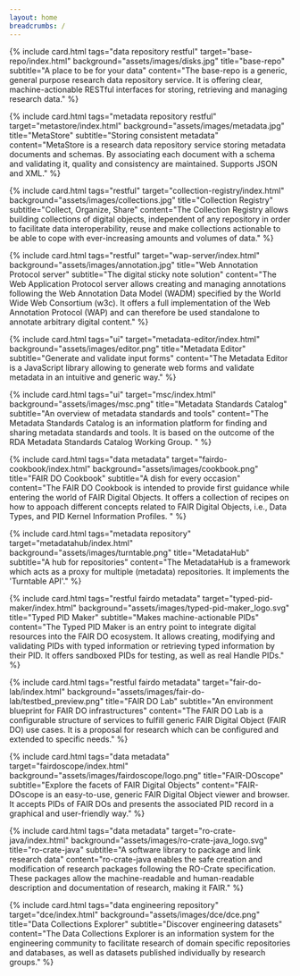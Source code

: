 ```yaml
---
layout: home
breadcrumbs: /
---
```


<div id="filter-ui" class="mb-5">
  <div id="example-select"></div>
</div>

<div class="flex flex-wrap -m-3"> 


{% include card.html tags="data repository restful" 
target="base-repo/index.html" 
background="assets/images/disks.jpg"
title="base-repo"
subtitle="A place to be for your data"
content="The base-repo is a generic, general purpose research data repository service. It is offering clear, machine-actionable RESTful interfaces for storing, retrieving and managing research data."
%}

{% include card.html tags="metadata repository restful"
target="metastore/index.html"
background="assets/images/metadata.jpg"
title="MetaStore"
subtitle="Storing consistent metadata"
content="MetaStore is a research data repository service storing metadata documents and schemas. By associating each document with a schema and validating it, quality and consistency are maintained. Supports JSON and XML."
%}

{% include card.html tags="restful"
target="collection-registry/index.html"
background="assets/images/collections.jpg"
title="Collection Registry"
subtitle="Collect, Organize, Share"
content="The Collection Registry allows building collections of digital objects, independent of any repository in order to facilitate data
interoperability, reuse and make collections actionable to be able to cope with ever-increasing amounts and volumes of data."
%}

{% include card.html tags="restful"
target="wap-server/index.html"
background="assets/images/annotation.jpg"
title="Web Annotation Protocol server"
subtitle="The digital sticky note solution"
content="The Web Application Protocol server allows creating and managing annotations following the Web Annotation Data Model (WADM) specified by the World Wide Web Consortium (w3c).
It offers a full implementation of the Web Annotation Protocol (WAP) and can therefore be used standalone to annotate arbitrary digital content."
%}

{% include card.html tags="ui"
target="metadata-editor/index.html"
background="assets/images/editor.png"
title="Metadata Editor"
subtitle="Generate and validate input forms"
content="The Metadata Editor is a JavaScript library allowing to generate web forms and validate metadata in an intuitive and generic way."
%}

{% include card.html tags="ui"
target="msc/index.html"
background="assets/images/msc.png"
title="Metadata Standards Catalog"
subtitle="An overview of metadata standards and tools"
content="The Metadata Standards Catalog is an information platform for finding and sharing metadata standards and tools. It is based on the outcome of the RDA Metadata Standards Catalog Working Group.
"
%}

{% include card.html tags="data metadata"
target="fairdo-cookbook/index.html"
background="assets/images/cookbook.png"
title="FAIR DO Cookbook"
subtitle="A dish for every occasion"
content="The FAIR DO Cookbook is intended to provide first guidance while entering the world of FAIR Digital Objects. It offers a collection of recipes 
on how to appoach different concepts related to FAIR Digital Objects, i.e., Data Types, and PID Kernel Information Profiles.
"
%}

{% include card.html tags="metadata repository"
target="metadatahub/index.html"
background="assets/images/turntable.png"
title="MetadataHub"
subtitle="A hub for repositories"
content="The MetadataHub is a framework which acts as a proxy for multiple (metadata) repositories. It implements the 'Turntable API'."
%}

{% include card.html tags="restful fairdo metadata"
target="typed-pid-maker/index.html"
background="assets/images/typed-pid-maker_logo.svg"
title="Typed PID Maker"
subtitle="Makes machine-actionable PIDs"
content="The Typed PID Maker is an entry point to integrate digital resources into the FAIR DO ecosystem. It allows creating, modifying and validating PIDs with typed information or retrieving typed information by their PID. It offers sandboxed PIDs for testing, as well as real Handle PIDs."
%}

{% include card.html tags="restful fairdo metadata"
target="fair-do-lab/index.html"
background="assets/images/fair-do-lab/testbed_preview.png"
title="FAIR DO Lab"
subtitle="An environment blueprint for FAIR DO infrastructures"
content="The FAIR DO Lab is a configurable structure of services to fulfill generic FAIR Digital Object (FAIR DO) use cases. It is a proposal for research which can be configured and extended to specific needs."
%}

{% include card.html tags="data metadata"
target="fairdoscope/index.html"
background="assets/images/fairdoscope/logo.png"
title="FAIR-DOscope"
subtitle="Explore the facets of FAIR Digital Objects"
content="FAIR-DOscope is an easy-to-use, generic FAIR Digital Object viewer and browser. It accepts PIDs of FAIR DOs and presents the associated PID record in a graphical and user-friendly way."
%}

{% include card.html tags="data metadata"
target="ro-crate-java/index.html"
background="assets/images/ro-crate-java_logo.svg"
title="ro-crate-java"
subtitle="A software library to package and link research data"
content="ro-crate-java enables the safe creation and modification of research packages following the RO-Crate specification. These packages allow the machine-readable and human-readable description and documentation of research, making it FAIR."
%}

{% include card.html tags="data engineering repository"
target="dce/index.html"
background="assets/images/dce/dce.png"
title="Data Collections Explorer"
subtitle="Discover engineering datasets"
content="The Data Collections Explorer is an information system for the engineering community to facilitate research of domain specific repositories and databases, as well as datasets published individually by research groups."
%}
</div>


<script>

var myOptions = [
  { label: 'Repository', value: 'repository' },
  { label: 'Data', value: 'data' },
  { label: 'Engineering', value: 'engineering' },
  { label: 'Metadata', value: 'metadata' },
  { label: 'RESTful', value: 'restful' },
  { label: 'UI', value: 'ui' },
  { label: 'FAIR Digital Object', value: 'fairdo' }
];

VirtualSelect.init({
  ele: '#example-select',
  options: myOptions,
  multiple: true
});

var selectionOptions = ['repository', 'data', 'engineering', 'metadata', 'restful', 'ui', 'fairdo'];

document.querySelector('#example-select').setValue(selectionOptions);
filterSelection(selectionOptions);

function filterSelection(values) {
  var x, i, j;
x = document.getElementsByClassName("filterDiv");
for (i = 0; i < x.length; i++) {
    w3RemoveClass(x[i], "show");
}

for (i = 0; i < x.length; i++) {
    for(j=0;j<values.length;j++){
        if (x[i].className.indexOf(values[j]) > -1) w3AddClass(x[i], "show");
    }
};
}

function w3AddClass(element, name) {
  var i, arr1, arr2;
  arr1 = element.className.split(" ");
  arr2 = name.split(" ");
  for (i = 0; i < arr2.length; i++) {
    if (arr1.indexOf(arr2[i]) == -1) {element.className += " " + arr2[i];}
  }
}

function w3RemoveClass(element, name) {
  var i, arr1, arr2;
  arr1 = element.className.split(" ");
  arr2 = name.split(" ");
  for (i = 0; i < arr2.length; i++) {
    while (arr1.indexOf(arr2[i]) > -1) {
      arr1.splice(arr1.indexOf(arr2[i]), 1);     
    }
  }
  element.className = arr1.join(" ");
}

var ui = document.getElementById("filter-ui");
var list = ui.getElementsByClassName("vscomp-dropbox");

list[0].addEventListener("click", function(evt){ 
    filterSelection($('#example-select').val());
});

</script>

